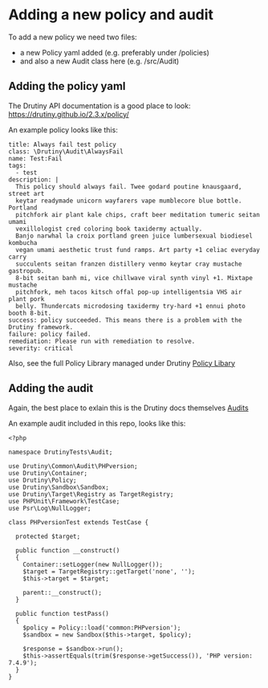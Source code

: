 # Adding a new policy and audit

To add a new policy we need two files:
* a new Policy yaml added (e.g. preferably under /policies)
* and also a new Audit class here (e.g. /src/Audit)

## Adding the policy yaml
The Drutiny API documentation is a good place to look: https://drutiny.github.io/2.3.x/policy/

An example policy looks like this:

```
title: Always fail test policy
class: \Drutiny\Audit\AlwaysFail
name: Test:Fail
tags:
  - test
description: |
  This policy should always fail. Twee godard poutine knausgaard, street art
  keytar readymade unicorn wayfarers vape mumblecore blue bottle. Portland
  pitchfork air plant kale chips, craft beer meditation tumeric seitan umami
  vexillologist cred coloring book taxidermy actually.
  Banjo narwhal la croix portland green juice lumbersexual biodiesel kombucha
  vegan umami aesthetic trust fund ramps. Art party +1 celiac everyday carry
  succulents seitan franzen distillery venmo keytar cray mustache gastropub.
  8-bit seitan banh mi, vice chillwave viral synth vinyl +1. Mixtape mustache
  pitchfork, meh tacos kitsch offal pop-up intelligentsia VHS air plant pork
  belly. Thundercats microdosing taxidermy try-hard +1 ennui photo booth 8-bit.
success: policy succeeded. This means there is a problem with the Drutiny framework.
failure: policy failed.
remediation: Please run with remediation to resolve.
severity: critical
```

Also, see the full Policy Library managed under Drutiny [Policy Libary](https://drutiny.github.io/2.3.x/policy-library/)


## Adding the audit

Again, the best place to exlain this is the Drutiny docs themselves [Audits](https://drutiny.github.io/2.3.x/audits/)

An example audit included in this repo, looks like this:

```
<?php

namespace DrutinyTests\Audit;

use Drutiny\Common\Audit\PHPversion;
use Drutiny\Container;
use Drutiny\Policy;
use Drutiny\Sandbox\Sandbox;
use Drutiny\Target\Registry as TargetRegistry;
use PHPUnit\Framework\TestCase;
use Psr\Log\NullLogger;

class PHPversionTest extends TestCase {

  protected $target;

  public function __construct()
  {
    Container::setLogger(new NullLogger());
    $target = TargetRegistry::getTarget('none', '');
    $this->target = $target;

    parent::__construct();
  }

  public function testPass()
  {
    $policy = Policy::load('common:PHPversion');
    $sandbox = new Sandbox($this->target, $policy);

    $response = $sandbox->run();
    $this->assertEquals(trim($response->getSuccess()), 'PHP version: 7.4.9');
  }
}
```
